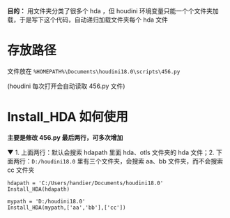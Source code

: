 **目的：** 用文件夹分类了很多个 hda ，但 houdini 环境变量只能一个个文件夹加载，于是写下这个代码，自动递归加载文件夹每个 hda 文件

# 存放路径
文件放在 `%HOMEPATH%\Documents\houdini18.0\scripts\456.py`

(houdini 每次打开会自动读取 456.py 文件)

# Install_HDA 如何使用
**主要是修改 456.py 最后两行，可多次增加**

▼ 1. 上面两行：默认会搜索 hdapath 里面 hda、otls 文件夹的 hda 文件；2. 下面两行：`D:/houdini18.0` 里有三个文件夹，会搜索 aa、bb 文件夹，而不会搜索 cc 文件夹
```
hdapath = 'C:/Users/handier/Documents/houdini18.0'
Install_HDA(hdapath)

mypath = 'D:/houdini18.0'
Install_HDA(mypath,['aa','bb'],['cc'])
```

